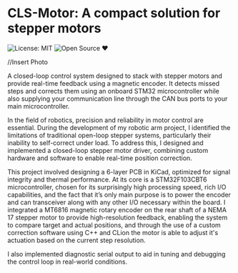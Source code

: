 # CLS-Motor: A compact solution for stepper motors


![License: MIT](https://img.shields.io/badge/License-MIT-green.svg)        ![Open Source ❤️](https://img.shields.io/badge/Open%20Source-%E2%9D%A4-green.svg)

//Insert Photo

A closed-loop control system designed to stack with stepper motors and provide real-time feedback using a magnetic encoder. It detects missed steps and corrects them using an onboard STM32 microcontroller while also supplying your communication line through the CAN bus ports to your main microcontroller.

In the field of robotics, precision and reliability in motor control are essential. During the development of my robotic arm project, I identified the limitations of traditional open-loop stepper systems, particularly their inability to self-correct under load. To address this, I designed and implemented a closed-loop stepper motor driver, combining custom hardware and software to enable real-time position correction.

This project involved designing a 6-layer PCB in KiCad, optimized for signal integrity and thermal performance. At its core is a STM32F103CBT6 microcontroller, chosen for its surprisingly high processing speed, rich I/O capabilities, and the fact that it’s only main purpose is to power the encoder and can transceiver along with any other I/O necessary within the board. I integrated a MT6816 magnetic rotary encoder on the rear shaft of a NEMA 17 stepper motor to provide high-resolution feedback, enabling the system to compare target and actual positions, and through the use of a custom correction software using C++ and CLion the motor is able to adjust it's actuation based on the current step resolution.

I also implemented diagnostic serial output to aid in tuning and debugging the control loop in real-world conditions.
